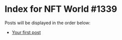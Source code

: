 # Index for NFT World #1339
Posts will be displayed in the order below:

- [Your first post](./001-first.md)

